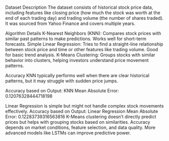 Dataset Description
The dataset consists of historical stock price data, including features like closing price (how much the stock was worth at the end of each trading day) and trading volume (the number of shares traded). It was sourced from Yahoo Finance and covers multiple years. 

Algorithm Details
K-Nearest Neighbors (KNN): Compares stock prices with similar past patterns to make predictions. Works well for short-term forecasts.
Simple Linear Regression: Tries to find a straight-line relationship between stock price and time or other features like trading volume. Good for basic trend analysis.
K-Means Clustering: Groups stocks with similar behavior into clusters, helping investors understand price movement patterns.

Accuracy
KNN typically performs well when there are clear historical patterns, but it may struggle with sudden price jumps.

Accuracy based on Output: 
KNN Mean Absolute Error: 0.12076328444718198

Linear Regression is simple but might not handle complex stock movements effectively.
Accuracy based on Output: 
Linear Regression Mean Absolute Error: 0.12283739316563816
K-Means clustering doesn’t directly predict prices but helps with grouping stocks based on similarities.
Accuracy depends on market conditions, feature selection, and data quality. More advanced models like LSTMs can improve predictive power.
